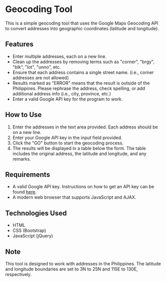 # Geocoding Tool

This is a simple geocoding tool that uses the Google Maps Geocoding API to convert addresses into geographic coordinates (latitude and longitude).

## Features

- Enter multiple addresses, each on a new line.
- Clean up the addresses by removing terms such as "corner", "brgy", "blk", "lot", "unno", etc.
- Ensure that each address contains a single street name. (i.e., corner addresses are not allowed)
- Results marked as "ERROR" means that the result is outside of the Philippines. Please rephrase the address, check spelling, or add additional address info (i.e., city, province, etc.)
- Enter a valid Google API key for the program to work.

## How to Use

1. Enter the addresses in the text area provided. Each address should be on a new line.
2. Enter your Google API key in the input field provided.
3. Click the "GO" button to start the geocoding process.
4. The results will be displayed in a table below the form. The table includes the original address, the latitude and longitude, and any remarks.

## Requirements

- A valid Google API key. Instructions on how to get an API key can be found [here](https://developers.google.com/maps/documentation/javascript/get-api-key).
- A modern web browser that supports JavaScript and AJAX.

## Technologies Used

- HTML
- CSS (Bootstrap)
- JavaScript (jQuery)

## Note

This tool is designed to work with addresses in the Philippines. The latitude and longitude boundaries are set to 3N to 25N and 115E to 130E, respectively.
